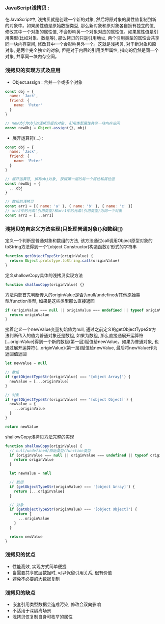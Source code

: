 ### JavaScript浅拷贝 :
在JavaScript中, 浅拷贝就是创建一个新的对象, 然后将原对象的属性值复制到新的对象中。如果属性值是原始数据类型, 那么新对象和原对象各自拥有独立的值, 修改其中一个对象的属性值, 不会影响另一个对象对应的属性值。如果属性值是引用类型(比如对象、数组等), 那么拷贝的只是引用地址, 两个引用类型的属性会共享同一块内存空间, 修改其中一个会影响另外一个。这就是浅拷贝, 对于新对象和原对象, 是两个完全独立的对象, 但是对于内层的引用类型属性, 指向的仍然是同一个对象, 共享同一块内存空间。   

### 浅拷贝的实现方式及应用     
 - Object.assign : 合并一个或多个对象

```javascript
const obj = {
  name: 'Jack',
  friend: {
    name: 'Peter'
  }
}

// newObj为obj的浅拷贝后的对象, 引用类型属性共享一块内存空间
const newObj = Object.assign({}, obj)
```

 - 展开运算符(...) : 

```javascript
const obj = {
  name: 'Jack',
  friend: {
    name: 'Peter'
  }
}

// 展开运算符, 解构obj对象, 获得第一层的每一个属性和属性值
const newObj = {
  ...obj
}

// 数组的浅拷贝
const arr1 = [{ name: 'a' }, { name: 'b' }, { name: 'c' }]
// arr2中的元素(引用类型)和arr1中的元素(引用类型)为同一个对象
const arr2 = [...arr1]
```

### 浅拷贝的自定义方法实现(只处理普通对象{}和数组[]) 
定义一个判断是普通对象和数组的方法, 该方法通过call调用Object原型对象的toString方法得到一个'[object Constructor(构造函数)]'形式的字符串  

```javascript
function getObjectTypeStr(originValue) {
  return Object.prototype.toString.call(originValue)
}
```  

定义shallowCopy具体的浅拷贝实现方法
     
```javascript  
function shallowCopy(originValue) {}
```   

方法内部首先判断传入的originValue是否为null/undefined/其他原始类型/function类型, 如果是这些类型那么直接返回

```javascript
if (originValue === null || originValue === undefined || typeof originValue !== 'object') {
  return originValue
}
```   

接着定义一个newValue变量初始值为null, 通过之前定义的getObjectTypeStr方法判断传入的值为普通对象还是数组, 如果为数组, 那么直接通展开运算符[...originValue]得到一个新的数组(第一层)赋值给newValue。如果为普通对象, 也通过展开运算符{...originValue}(第一层)赋值给newValue, 最后将newValue作为返回值返回

```javascript
let newValue = null   

// 数组   
if (getObjectTypeStr(originValue) === '[object Array]') {
  newValue = [...originValue]
}   

// 对象
if (getObjectTypeStr(originValue) === '[object Object]') {
  newValue = {
    ...originValue
  }
}

return newValue
```  

shallowCopy浅拷贝方法完整的实现

```javascript
function shallowCopy(originValue) {
  // null/undefined/原始类型/function类型
  if (originValue === null || originValue === undefined || typeof originValue !== 'object') {
    return originValue
  }

  let newValue = null

  // 数组
  if (getObjectTypeStr(originValue) === '[object Array]') {
    return [...originValue]
  }

  // 对象
  if (getObjectTypeStr(originValue) === '[object Object]') {
    return {
      ...originValue
    }
  }

  return newValue
}
```

### 浅拷贝的优点
 - 性能高效, 实现方式简单便捷
 - 当需要共享底层数据时, 可以保留引用关系, 很有价值
 - 避免不必要的大数据复制

### 浅拷贝的缺点
 - 嵌套引用类型数据会造成污染, 修改会双向影响
 - 不适用于深隔离场景
 - 浅拷贝仅复制自身可枚举的属性
